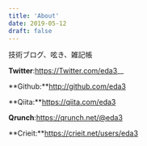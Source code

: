 ```yaml
---
title: 'About'
date: 2019-05-12
draft: false
---
```


技術ブログ、呟き、雑記帳

**Twitter**:https://Twitter.com/eda3__

**Github:**http://github.com/eda3

**Qiita:**https://qiita.com/eda3

**Qrunch**:https://qrunch.net/@eda3

**Crieit:**https://crieit.net/users/eda3

